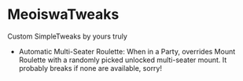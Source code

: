 # MeoiswaTweaks
Custom SimpleTweaks by yours truly

 - Automatic Multi-Seater Roulette: When in a Party, overrides Mount Roulette with a randomly picked unlocked multi-seater mount. It probably breaks if none are available, sorry!
